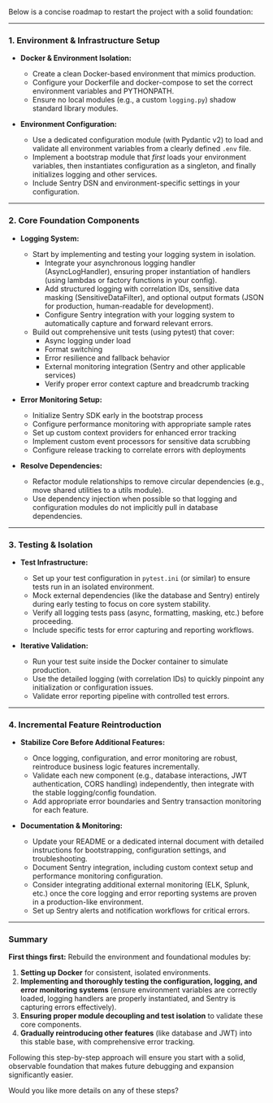 Below is a concise roadmap to restart the project with a solid foundation:

---

### **1. Environment & Infrastructure Setup**

- **Docker & Environment Isolation:**  
  - Create a clean Docker-based environment that mimics production.  
  - Configure your Dockerfile and docker-compose to set the correct environment variables and PYTHONPATH.  
  - Ensure no local modules (e.g., a custom `logging.py`) shadow standard library modules.

- **Environment Configuration:**  
  - Use a dedicated configuration module (with Pydantic v2) to load and validate all environment variables from a clearly defined `.env` file.  
  - Implement a bootstrap module that *first* loads your environment variables, then instantiates configuration as a singleton, and finally initializes logging and other services.
  - Include Sentry DSN and environment-specific settings in your configuration.

---

### **2. Core Foundation Components**

- **Logging System:**  
  - Start by implementing and testing your logging system in isolation.
    - Integrate your asynchronous logging handler (AsyncLogHandler), ensuring proper instantiation of handlers (using lambdas or factory functions in your config).
    - Add structured logging with correlation IDs, sensitive data masking (SensitiveDataFilter), and optional output formats (JSON for production, human-readable for development).
    - Configure Sentry integration with your logging system to automatically capture and forward relevant errors.
  - Build out comprehensive unit tests (using pytest) that cover:
    - Async logging under load
    - Format switching
    - Error resilience and fallback behavior
    - External monitoring integration (Sentry and other applicable services)
    - Verify proper error context capture and breadcrumb tracking

- **Error Monitoring Setup:**
  - Initialize Sentry SDK early in the bootstrap process
  - Configure performance monitoring with appropriate sample rates
  - Set up custom context providers for enhanced error tracking
  - Implement custom event processors for sensitive data scrubbing
  - Configure release tracking to correlate errors with deployments

- **Resolve Dependencies:**  
  - Refactor module relationships to remove circular dependencies (e.g., move shared utilities to a utils module).  
  - Use dependency injection when possible so that logging and configuration modules do not implicitly pull in database dependencies.

---

### **3. Testing & Isolation**

- **Test Infrastructure:**  
  - Set up your test configuration in `pytest.ini` (or similar) to ensure tests run in an isolated environment.
  - Mock external dependencies (like the database and Sentry) entirely during early testing to focus on core system stability.
  - Verify all logging tests pass (async, formatting, masking, etc.) before proceeding.
  - Include specific tests for error capturing and reporting workflows.

- **Iterative Validation:**  
  - Run your test suite inside the Docker container to simulate production.  
  - Use the detailed logging (with correlation IDs) to quickly pinpoint any initialization or configuration issues.
  - Validate error reporting pipeline with controlled test errors.

---

### **4. Incremental Feature Reintroduction**

- **Stabilize Core Before Additional Features:**  
  - Once logging, configuration, and error monitoring are robust, reintroduce business logic features incrementally.
  - Validate each new component (e.g., database interactions, JWT authentication, CORS handling) independently, then integrate with the stable logging/config foundation.
  - Add appropriate error boundaries and Sentry transaction monitoring for each feature.

- **Documentation & Monitoring:**  
  - Update your README or a dedicated internal document with detailed instructions for bootstrapping, configuration settings, and troubleshooting.
  - Document Sentry integration, including custom context setup and performance monitoring configuration.
  - Consider integrating additional external monitoring (ELK, Splunk, etc.) once the core logging and error reporting systems are proven in a production-like environment.
  - Set up Sentry alerts and notification workflows for critical errors.

---

### **Summary**

**First things first:** Rebuild the environment and foundational modules by:

1. **Setting up Docker** for consistent, isolated environments.
2. **Implementing and thoroughly testing the configuration, logging, and error monitoring systems** (ensure environment variables are correctly loaded, logging handlers are properly instantiated, and Sentry is capturing errors effectively).
3. **Ensuring proper module decoupling and test isolation** to validate these core components.
4. **Gradually reintroducing other features** (like database and JWT) into this stable base, with comprehensive error tracking.

Following this step-by-step approach will ensure you start with a solid, observable foundation that makes future debugging and expansion significantly easier.

Would you like more details on any of these steps?
